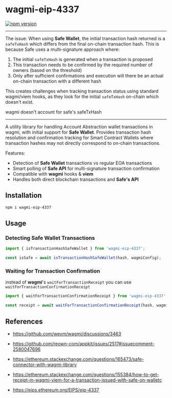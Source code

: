 # wagmi-eip-4337

[![npm version](https://img.shields.io/npm/v/wagmi-eip-4337.svg)](https://www.npmjs.com/package/wagmi-eip-4337)

---

The issue: When using **Safe Wallet**, the initial transaction hash returned is a `safeTxHash` which differs from the final on-chain transaction hash. This is because Safe uses a multi-signature approach where:

1. The initial `safeTxHash` is generated when a transaction is proposed
2. This transaction needs to be confirmed by the required number of owners (based on the threshold)
3. Only after sufficient confirmations and execution will there be an actual on-chain transaction with a different hash

This creates challenges when tracking transaction status using standard wagmi/viem hooks, as they look for the initial `safeTxHash` on-chain which doesn't exist.

wagmi doesn't account for safe's safeTxHash

---
A utility library for handling Account Abstraction wallet transactions in wagmi, with initial support for **Safe Wallet**. Provides transaction hash resolution and confirmation tracking for Smart Contract Wallets where transaction hashes may not directly correspond to on-chain transactions.

Features:
- Detection of **Safe Wallet** transactions vs regular EOA transactions
- Smart polling of **Safe API** for multi-signature transaction confirmation
- Compatible with **wagmi** hooks & **viem**
- Handles both direct blockchain transactions and **Safe's API**

## Installation

```bash
npm i wagmi-eip-4337
```

## Usage

### Detecting Safe Wallet Transactions

```ts
import { isTransactionHashSafeWallet } from 'wagmi-eip-4337';

const isSafe = await isTransactionHashSafeWallet(hash, wagmiConfig);
```

### Waiting for Transaction Confirmation

instead of **wagmi**'s `waitForTransactionReceipt` you can use `waitForTransactionConfirmationReceipt`

```ts
import { waitForTransactionConfirmationReceipt } from 'wagmi-eip-4337';

const receipt = await waitForTransactionConfirmationReceipt(hash, wagmiConfig);
```


## References
- https://github.com/wevm/wagmi/discussions/3463


- https://github.com/reown-com/appkit/issues/2517#issuecomment-2580047696

- https://ethereum.stackexchange.com/questions/165473/safe-connector-with-wagmi-library

- https://ethereum.stackexchange.com/questions/155384/how-to-get-receipt-in-wagmi-viem-for-a-transaction-issued-with-safe-on-walletc

- https://eips.ethereum.org/EIPS/eip-4337